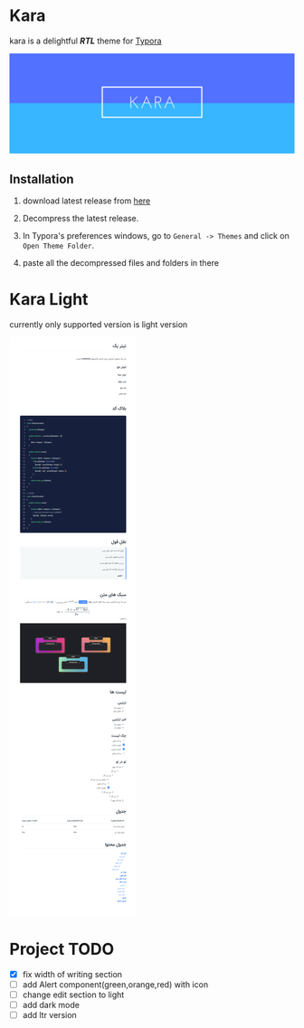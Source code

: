 # Kara

kara is a delightful ***RTL*** theme for [Typora](https://typora.io/)

![](./images/banner.png)



## Installation

1. download latest release from [here](https://github.com/mahdi-momeni/kara-theme/releases/tag/v1.0.0) 

2. Decompress the latest release. 

3. In Typora's preferences windows, go to `General -> Themes` and click on `Open Theme Folder`.
4.  paste all the decompressed files and folders in there



# Kara Light

currently only supported version is light version

![](./images/kara-blue.png)

# Project TODO
- [x] fix width of writing section
- [ ] add Alert component(green,orange,red) with icon
- [ ] change edit section to light
- [ ] add dark mode
- [ ] add ltr version
